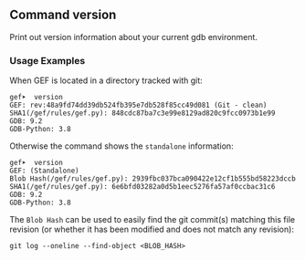 ## Command version ##

Print out version information about your current gdb environment.

### Usage Examples ###

When GEF is located in a directory tracked with git:

```
gef➤  version
GEF: rev:48a9fd74dd39db524fb395e7db528f85cc49d081 (Git - clean)
SHA1(/gef/rules/gef.py): 848cdc87ba7c3e99e8129ad820c9fcc0973b1e99
GDB: 9.2
GDB-Python: 3.8
```

Otherwise the command shows the `standalone` information:

```
gef➤  version
GEF: (Standalone)
Blob Hash(/gef/rules/gef.py): 2939fbc037bca090422e12cf1b555bd58223dccb
SHA1(/gef/rules/gef.py): 6e6bfd03282a0d5b1eec5276fa57af0ccbac31c6
GDB: 9.2
GDB-Python: 3.8
```

The `Blob Hash` can be used to easily find the git commit(s) matching
this file revision (or whether it has been modified and does not match
any revision):

```
git log --oneline --find-object <BLOB_HASH>
```
